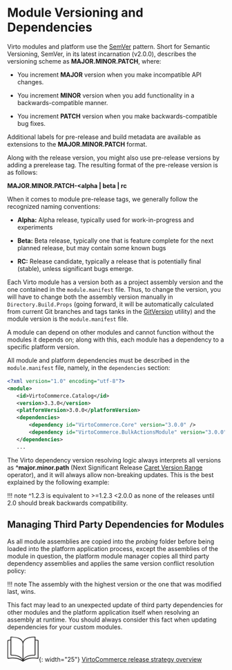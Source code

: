 # Module Versioning and Dependencies

Virto modules and platform use the [SemVer](https://semver.org/ "https://semver.org/") pattern. Short for Semantic Versioning, SemVer, in its latest incarnation (v2.0.0), describes the versioning scheme as **MAJOR.MINOR.PATCH**, where:

* You increment **MAJOR** version when you make incompatible API changes.
    
* You increment **MINOR** version when you add functionality in a backwards-compatible manner.
    
* You increment **PATCH** version when you make backwards-compatible bug fixes.

Additional labels for pre-release and build metadata are available as extensions to the **MAJOR.MINOR.PATCH** format.

Along with the release version, you might also use pre-release versions by adding a prerelease tag. The resulting format of the pre-release version is as follows:

**MAJOR.MINOR.PATCH-<alpha | beta | rc**

When it comes to module pre-release tags, we generally follow the recognized naming conventions:

* **Alpha:** Alpha release, typically used for work-in-progress and experiments
    
* **Beta:** Beta release, typically one that is feature complete for the next planned release, but may contain some known bugs
    
* **RC:** Release candidate, typically a release that is potentially final (stable), unless significant bugs emerge.

Each Virto module has a version both as a project assembly version and the one contained in the `module.manifest` file. Thus, to change the version, you will have to change both the assembly version manually in `Directory.Build.Props` (going forward, it will be automatically calculated from current Git branches and tags tanks in the [GitVersion](https://gitversion.readthedocs.io/en/latest/) utility) and the module version is the `module.manifest` file.

A module can depend on other modules and cannot function without the modules it depends on; along with this, each module has a dependency to a specific platform version.

All module and platform dependencies must be described in the `module.manifest` file, namely, in the `dependencies` section:

```xml title="module.manifest"
<?xml version="1.0" encoding="utf-8"?>
<module>
   <id>VirtoCommerce.Catalog</id>
   <version>3.3.0</version>
   <platformVersion>3.0.0</platformVersion>
   <dependencies>
       <dependency id="VirtoCommerce.Core" version="3.0.0" />
       <dependency id="VirtoCommerce.BulkActionsModule" version="3.0.0" />
   </dependencies>
   ...
```

The Virto dependency version resolving logic always interprets all versions as **^major.minor.path** (Next Significant Release [Caret Version Range](https://getcomposer.org/doc/articles/versions.md) operator), and it will always allow non-breaking updates. This is the best explained by the following example:

!!! note
    ^1.2.3 is equivalent to >=1.2.3 <2.0.0 as none of the releases until 2.0 should break backwards compatibility.

## Managing Third Party Dependencies for Modules

As all module assemblies are copied into the *probing* folder before being loaded into the platform application process, except the assemblies of the module in question, the platform module manager copies all third party dependency assemblies and applies the same version conflict resolution policy:

!!! note
    The assembly with the highest version or the one that was modified last, wins.

This fact may lead to an unexpected update of third party dependencies for other modules and the platform application itself when resolving an assembly at runtime. You should always consider this fact when updating dependencies for your custom modules.


![Readmore](media/readmore.png){: width="25"} [VirtoCommerce release strategy overview](../../Updating-Virto-Commerce-Based-Project/release-strategy-overview.md)
